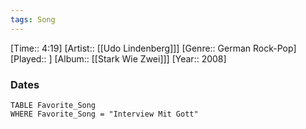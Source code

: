 ```yaml
---
tags: Song  
---
```

[Time:: 4:19]
[Artist:: [[Udo Lindenberg]]]
[Genre:: German Rock-Pop]
[Played:: ]
[Album:: [[Stark Wie Zwei]]]
[Year:: 2008]
### Dates
````dataview
TABLE Favorite_Song
WHERE Favorite_Song = "Interview Mit Gott"
````